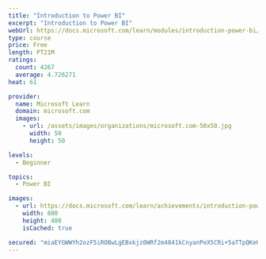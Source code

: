 ```yaml
---
title: "Introduction to Power BI"
excerpt: "Introduction to Power BI"
webUrl: https://docs.microsoft.com/learn/modules/introduction-power-bi/
type: course
price: Free
length: PT21M
ratings:
  count: 4267
  average: 4.726271
heat: 61

provider:
  name: Microsoft Learn
  domain: microsoft.com
  images:
    - url: /assets/images/organizations/microsoft.com-50x50.jpg
      width: 50
      height: 50

levels:
  - Beginner

topics:
  - Power BI

images:
  - url: https://docs.microsoft.com/learn/achievements/introduction-power-bi-social.png
    width: 800
    height: 400
    isCached: true

secured: "miaEYGWWYh2ozF5iROBwLgEBxkjz0WRf2m4841kCnyanPeX5CRi+5aTTpQKeUSuaPEaEIy6ULjzDi6buJIeIPWgYhY5VjycoP6Tz2pinZ77WqQ+MqeWyHrqFmyA3ACOgZ+I4W+UUZvOAhhya25+/9DKe7Q3NE5udHs7yzMOm0rcJBMJ8kJHiFYiVcU0H0nlfzn8TmxoeWzf6Rofl98puj4nq8uxCJvckoiric5e6s/op3eSE7U3+E5maVKiD9oq5knyu3vKbL0neN2hM2cjoF2HQDe6ACyxZ9pTfOZQsFvmDvHTh4hWPiQgGzZHvECWZ6qf+CAmHLEt1KU2HfEXHMb1MEW7fbuM0+o5r+PGxpOwrdvXuAW0u4OhnZiBGakMd43+vcJm5LNqoNqIfg1ky9ZbaAT2IVIVgTdXb2vFLDJ0=;v88U//vTeiWNn8Lgy6NGzA=="
---
```


